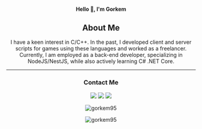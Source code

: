 <h4 align="center">Hello 👋, I'm Gorkem</h4>  

<h2 align="center">About Me</h2>  
<p align="center">
I have a keen interest in C/C++. In the past, I developed client and server scripts for games using these languages and worked as a freelancer. Currently, I am employed as a back-end developer, specializing in NodeJS/NestJS, while also actively learning C# .NET Core.</p>

<hr>

<h3 align="center">Contact Me</h3>  
<p align="center">



<p align="center"> 
<a href="https://medium.com/@gorkem95">
<img src="https://camo.githubusercontent.com/a24b5d51745816e37ef98d8045715c70dec5251157ff561ad86c9f6b7074fafb/68747470733a2f2f696d672e736869656c64732e696f2f62616467652f6d656469756d2d2532333030303030302e7376673f267374796c653d666f722d7468652d6261646765266c6f676f3d6d656469756d266c6f676f436f6c6f723d677265656e"/></a>
<a href="https://www.linkedin.com/in/gorkem-demirtas/"><img src="https://camo.githubusercontent.com/940cec181d9617509ad8a6cfac607b4ddf5fcc02dd3bf17590d1888f2bb070c7/68747470733a2f2f696d672e736869656c64732e696f2f62616467652f6c696e6b6564696e2d2532333145373742352e7376673f267374796c653d666f722d7468652d6261646765266c6f676f3d6c696e6b6564696e266c6f676f436f6c6f723d7768697465"/></a>
<a href="https://www.instagram.com/gorkemdmts/"><img src="https://camo.githubusercontent.com/88c942fd1e95ccf63dfb2da76a61b3489120e874df3bf6249f6c6123cf6b2301/68747470733a2f2f696d672e736869656c64732e696f2f62616467652f696e7374616772616d2d2532333030303030302e7376673f267374796c653d666f722d7468652d6261646765266c6f676f3d696e7374616772616d266c6f676f436f6c6f723d726564"/></a>
</p>

<p align="center"> <img src="https://komarev.com/ghpvc/?username=Trou95&label=Profile%20views&color=0e75b6&style=flat" alt="gorkem95" /> </p>  
<p align="center"><img align="center" src="https://github-readme-stats.vercel.app/api?username=Trou95&show_icons=true&locale=en" alt="gorkem95" /></p>
